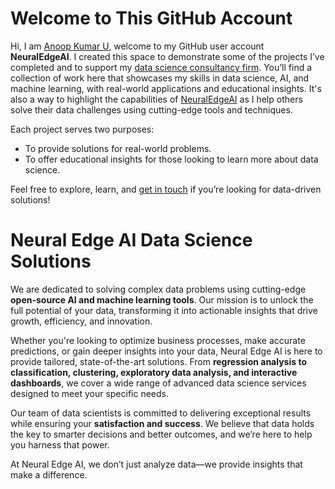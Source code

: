 # Welcome to This GitHub Account

Hi, I am [Anoop Kumar U](https://www.linkedin.com/in/anoop-kumar-u-695031231/), welcome to my GitHub user account **NeuralEdgeAI**. I created this space to demonstrate some of the projects I’ve completed and to support my [data science consultancy firm](https://neuraledge.my.canva.site). You’ll find a collection of work here that showcases my skills in data science, AI, and machine learning, with real-world applications and educational insights. It's also a way to highlight the capabilities of [NeuralEdgeAI](https://neuraledge.my.canva.site) as I help others solve their data challenges using cutting-edge tools and techniques.

Each project serves two purposes:

- To provide solutions for real-world problems.
- To offer educational insights for those looking to learn more about data science.

Feel free to explore, learn, and [get in touch](https://neuraledge.my.canva.site) if you’re looking for data-driven solutions!

# Neural Edge AI Data Science Solutions

We are dedicated to solving complex data problems using cutting-edge **open-source AI and machine learning tools**. Our mission is to unlock the full potential of your data, transforming it into actionable insights that drive growth, efficiency, and innovation.

Whether you're looking to optimize business processes, make accurate predictions, or gain deeper insights into your data, Neural Edge AI is here to provide tailored, state-of-the-art solutions. From **regression analysis to classification, clustering, exploratory data analysis, and interactive dashboards**, we cover a wide range of advanced data science services designed to meet your specific needs.

Our team of data scientists is committed to delivering exceptional results while ensuring your **satisfaction and success**. We believe that data holds the key to smarter decisions and better outcomes, and we’re here to help you harness that power.

At Neural Edge AI, we don’t just analyze data—we provide insights that make a difference.
